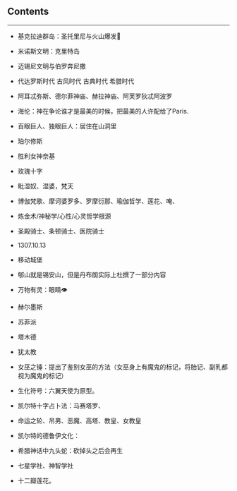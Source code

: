 
## Contents
-----

- 基克拉迪群岛：圣托里尼与火山爆发🌋


- 米诺斯文明：克里特岛

- 迈锡尼文明与伯罗奔尼撒

- 代达罗斯时代 古风时代 古典时代 希腊时代

- 阿耳忒弥斯、德尔菲神庙、赫拉神庙、阿芙罗狄忒阿波罗





- 海伦：神在争论谁才是最美的时候，把最美的人许配给了Paris.

- 百眼巨人、独眼巨人：居住在山洞里

- 珀尔修斯
- 胜利女神奈基

- 玫瑰十字

- 毗湿奴、湿婆，梵天

- 博伽梵歌、摩诃婆罗多、罗摩衍那、瑜伽哲学、莲花、唵、

- 炼金术/神秘学/心性/心灵哲学根源

- 圣殿骑士、条顿骑士、医院骑士

- 1307.10.13

- 移动城堡

- 郇山就是锡安山，但是丹布朗实际上杜撰了一部分内容
- 万物有灵：眼睛👁️

- 赫尔墨斯

- 苏菲派

- 塔木德
- 犹太教

- 女巫之锤：提出了鉴别女巫的方法（女巫身上有魔鬼的标记，将胎记、副乳都视为魔鬼的标记）
- 生化符号：六翼天使为原型。

- 凯尔特十字占卜法：马赛塔罗、
- 命运之轮、吊男、恶魔、高塔、教皇、女教皇

- 凯尔特的德鲁伊文化：
- 希腊神话中九头蛇：砍掉头之后会再生

- 七星学社、神智学社
- 十二瓣莲花。
